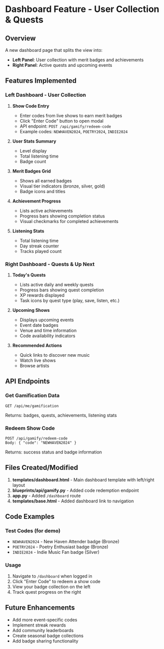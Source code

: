 # Dashboard Feature - User Collection & Quests

## Overview
A new dashboard page that splits the view into:
- **Left Panel**: User collection with merit badges and achievements
- **Right Panel**: Active quests and upcoming events

## Features Implemented

### Left Dashboard - User Collection
1. **Show Code Entry**
   - Enter codes from live shows to earn merit badges
   - Click "Enter Code" button to open modal
   - API endpoint: `POST /api/gamify/redeem-code`
   - Example codes: `NEWHAVEN2024`, `POETRY2024`, `INDIE2024`

2. **User Stats Summary**
   - Level display
   - Total listening time
   - Badge count

3. **Merit Badges Grid**
   - Shows all earned badges
   - Visual tier indicators (bronze, silver, gold)
   - Badge icons and titles

4. **Achievement Progress**
   - Lists active achievements
   - Progress bars showing completion status
   - Visual checkmarks for completed achievements

5. **Listening Stats**
   - Total listening time
   - Day streak counter
   - Tracks played count

### Right Dashboard - Quests & Up Next
1. **Today's Quests**
   - Lists active daily and weekly quests
   - Progress bars showing quest completion
   - XP rewards displayed
   - Task icons by quest type (play, save, listen, etc.)

2. **Upcoming Shows**
   - Displays upcoming events
   - Event date badges
   - Venue and time information
   - Code availability indicators

3. **Recommended Actions**
   - Quick links to discover new music
   - Watch live shows
   - Browse artists

## API Endpoints

### Get Gamification Data
```
GET /api/me/gamification
```
Returns: badges, quests, achievements, listening stats

### Redeem Show Code
```
POST /api/gamify/redeem-code
Body: { "code": "NEWHAVEN2024" }
```
Returns: success status and badge information

## Files Created/Modified

1. **templates/dashboard.html** - Main dashboard template with left/right layout
2. **blueprints/api/gamify.py** - Added code redemption endpoint
3. **app.py** - Added `/dashboard` route
4. **templates/base.html** - Added dashboard link to navigation

## Code Examples

### Test Codes (for demo)
- `NEWHAVEN2024` - New Haven Attender badge (Bronze)
- `POETRY2024` - Poetry Enthusiast badge (Bronze)
- `INDIE2024` - Indie Music Fan badge (Silver)

### Usage
1. Navigate to `/dashboard` when logged in
2. Click "Enter Code" to redeem a show code
3. View your badge collection on the left
4. Track quest progress on the right

## Future Enhancements
- Add more event-specific codes
- Implement streak rewards
- Add community leaderboards
- Create seasonal badge collections
- Add badge sharing functionality


